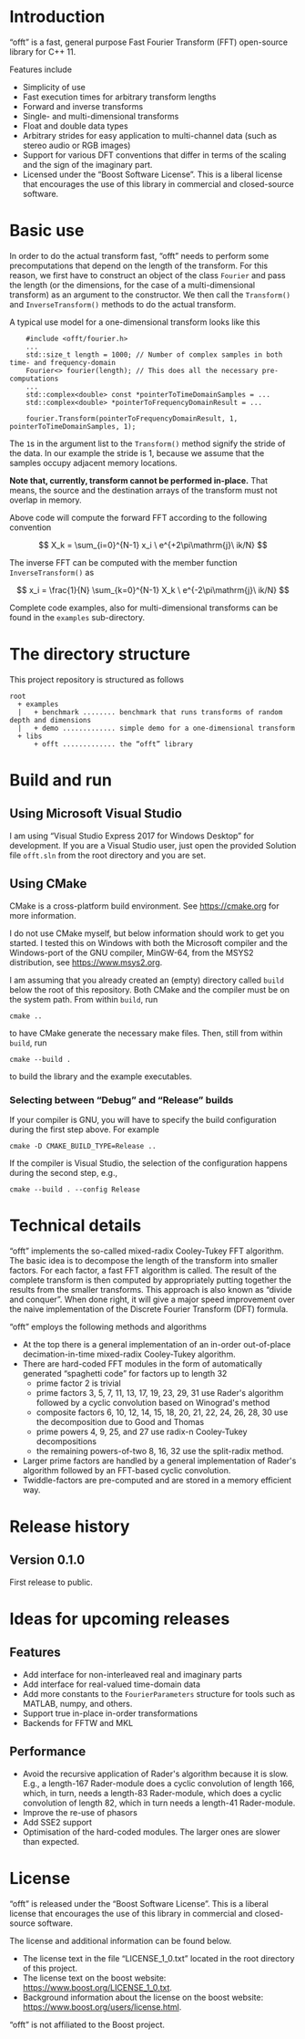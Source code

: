 # Introduction

“offt” is a fast, general purpose Fast Fourier Transform (FFT) open-source library for C++ 11.

Features include
- Simplicity of use
- Fast execution times for arbitrary transform lengths
- Forward and inverse transforms
- Single- and multi-dimensional transforms
- Float and double data types
- Arbitrary strides for easy application to multi-channel data (such as stereo audio or RGB images)
- Support for various DFT conventions that differ in terms of the scaling and the sign of the imaginary part. 
- Licensed under the “Boost Software License”. This is a liberal license that encourages the use of this library in commercial and closed-source software.

# Basic use

In order to do the actual transform fast, “offt” needs to perform some precomputations that depend on the length of the transform. For this reason, we first have to construct an object of the class `Fourier` and pass the length (or the dimensions, for the case of a multi-dimensional transform) as an argument to the constructor. We then call the `Transform()` and `InverseTransform()` methods to do the actual transform. 

A typical use model for a one-dimensional transform looks like this
```
    #include <offt/fourier.h>
    ...
    std::size_t length = 1000; // Number of complex samples in both time- and frequency-domain
    Fourier<> fourier(length); // This does all the necessary pre-computations
    ...
    std::complex<double> const *pointerToTimeDomainSamples = ...
    std::complex<double> *pointerToFrequencyDomainResult = ...

    fourier.Transform(pointerToFrequencyDomainResult, 1, pointerToTimeDomainSamples, 1);
```
The `1`s in the argument list to the `Transform()` method signify the stride of the data. In our example the stride is 1, because we assume that the samples occupy adjacent memory locations.

**Note that, currently, transform cannot be performed in-place.** That means, the source and the destination arrays of the transform must not overlap in memory.

Above code will compute the forward FFT according to the following convention

$$
X_k = \sum_{i=0}^{N-1} x_i \ e^{+2\pi\mathrm{j}\ ik/N}
$$

The inverse FFT can be computed with the member function `InverseTransform()` as

$$
x_i = \frac{1}{N} \sum_{k=0}^{N-1} X_k \ e^{-2\pi\mathrm{j}\ ik/N}
$$

Complete code examples, also for multi-dimensional transforms can be found in the `examples` sub-directory.

# The directory structure

This project repository is structured as follows

```
root
  + examples
  |   + benchmark ........ benchmark that runs transforms of random depth and dimensions
  |   + demo ............. simple demo for a one-dimensional transform  
  + libs
      + offt ............. the “offt” library
```

# Build and run

## Using Microsoft Visual Studio

I am using “Visual Studio Express 2017 for Windows Desktop” for development. If you are a Visual Studio user, just open the provided Solution file `offt.sln` from the root directory and you are set. 

## Using CMake

CMake is a cross-platform build environment. See <https://cmake.org> for more information.

I do not use CMake myself, but below information should work to get you started. I tested this on Windows with both the Microsoft compiler and the Windows-port of the GNU compiler, MinGW-64, from the MSYS2 distribution, see <https://www.msys2.org>.

I am assuming that you already created an (empty) directory called `build` below the root of this repository. Both CMake and the compiler must be on the system path. From within `build`, run
```
cmake ..
```
to have CMake generate the necessary make files. Then, still from within `build`, run
```
cmake --build .
```
to build the library and the example executables.

### Selecting between “Debug” and “Release” builds

If your compiler is GNU, you will have to specify the build configuration during the first step above. For example
```
cmake -D CMAKE_BUILD_TYPE=Release ..
```
If the compiler is Visual Studio, the selection of the configuration happens during the second step, e.g., 
```
cmake --build . --config Release
```

# Technical details

“offt” implements the so-called mixed-radix Cooley-Tukey FFT algorithm. The basic idea is to decompose the length of the transform into smaller factors. For each factor, a fast FFT algorithm is called. The result of the complete transform is then computed by appropriately putting together the results from the smaller transforms. This approach is also known as “divide and conquer”. When done right, it will give a major speed improvement over the naive implementation of the Discrete Fourier Transform (DFT) formula.

“offt” employs the following methods and algorithms
- At the top there is a general implementation of an in-order out-of-place decimation-in-time mixed-radix Cooley-Tukey algorithm. 
- There are hard-coded FFT modules in the form of automatically generated “spaghetti code” for factors up to length 32
    - prime factor 2 is trivial
    - prime factors 3, 5, 7, 11, 13, 17, 19, 23, 29, 31 use Rader's algorithm followed by a cyclic convolution based on Winograd's method
    - composite factors 6, 10, 12, 14, 15, 18, 20, 21, 22, 24, 26, 28, 30 use the decomposition due to Good and Thomas
    - prime powers 4, 9, 25, and 27 use radix-n Cooley-Tukey decompositions
    - the remaining powers-of-two 8, 16, 32 use the split-radix method.
- Larger prime factors are handled by a general implementation of Rader's algorithm followed by an FFT-based cyclic convolution.
- Twiddle-factors are pre-computed and are stored in a memory efficient way.

# Release history

## Version 0.1.0
First release to public.

# Ideas for upcoming releases

## Features

- Add interface for non-interleaved real and imaginary parts
- Add interface for real-valued time-domain data
- Add more constants to the `FourierParameters` structure for tools such as MATLAB, numpy, and others. 
- Support true in-place in-order transformations
- Backends for FFTW and MKL

## Performance

- Avoid the recursive application of Rader's algorithm because it is slow. E.g., a length-167 Rader-module does a cyclic convolution of length 166, which, in turn, needs a length-83 Rader-module, which does a cyclic convolution of length 82, which in turn needs a length-41 Rader-module.
- Improve the re-use of phasors
- Add SSE2 support
- Optimisation of the hard-coded modules. The larger ones are slower than expected.

# License

“offt” is released under the “Boost Software License”. This is a liberal license that encourages the use of this library in commercial and closed-source software.

The license and additional information can be found below.
- The license text in the file “LICENSE_1_0.txt” located in the root directory of this project.
- The license text on the boost website: <https://www.boost.org/LICENSE_1_0.txt>.
- Background information about the license on the boost website: <https://www.boost.org/users/license.html>.

“offt” is not affiliated to the Boost project.
